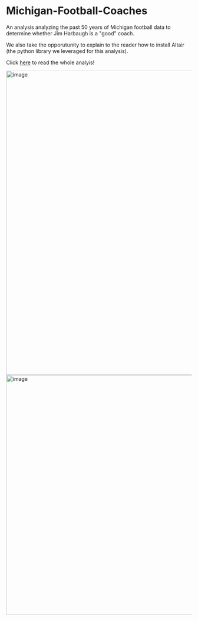 # Michigan-Football-Coaches
An analysis analyzing the past 50 years of Michigan football data to determine whether Jim Harbaugh is a "good" coach. 

We also take the opporutunity to explain to the reader how to install Altair (the python library we leveraged for this analysis). 

Click [here](https://github.com/chrismca13/Michigan-Football-Coaches/blob/main/Harbaugh/Harbaugh%20Analysis%20Final.ipynb) to read the whole analyis! 


<img width="827" alt="image" src="https://user-images.githubusercontent.com/40841565/150392663-654dd675-9d08-49c8-aa56-5dfc0551f66f.png">


<img width="652" alt="image" src="https://user-images.githubusercontent.com/40841565/150392778-36084a7c-51bc-49e3-85ee-eafc646ce5eb.png">
